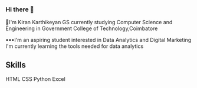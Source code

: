 ### Hi there 👋

🌙I'm Kiran Karthikeyan GS currently studying Computer Science and Engineering in Government College of Technology,Coimbatore

▪▪▪I'm an aspiring student interested in Data Analytics and Digital Marketing 
I'm currently learning the tools needed for data analytics 

## Skills
HTML CSS
Python
Excel






